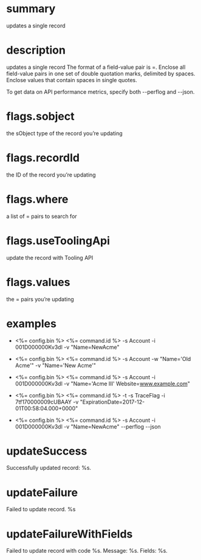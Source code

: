 # summary

updates a single record

# description

updates a single record
The format of a field-value pair is <fieldName>=<value>.
Enclose all field-value pairs in one set of double quotation marks, delimited by spaces.
Enclose values that contain spaces in single quotes.

To get data on API performance metrics, specify both --perflog and --json.

# flags.sobject

the sObject type of the record you’re updating

# flags.recordId

the ID of the record you’re updating

# flags.where

a list of <fieldName>=<value> pairs to search for

# flags.useToolingApi

update the record with Tooling API

# flags.values

the <fieldName>=<value> pairs you’re updating

# examples

- <%= config.bin %> <%= command.id %> -s Account -i 001D000000Kv3dl -v "Name=NewAcme"

- <%= config.bin %> <%= command.id %> -s Account -w "Name='Old Acme'" -v "Name='New Acme'"

- <%= config.bin %> <%= command.id %> -s Account -i 001D000000Kv3dl -v "Name='Acme III' Website=www.example.com"

- <%= config.bin %> <%= command.id %> -t -s TraceFlag -i 7tf170000009cUBAAY -v "ExpirationDate=2017-12-01T00:58:04.000+0000"

- <%= config.bin %> <%= command.id %> -s Account -i 001D000000Kv3dl -v "Name=NewAcme" --perflog --json

# updateSuccess

Successfully updated record: %s.

# updateFailure

Failed to update record. %s

# updateFailureWithFields

Failed to update record with code %s. Message: %s. Fields: %s.

